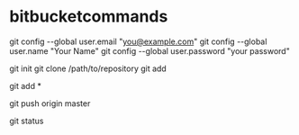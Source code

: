 # bitbucketcommands


git config --global user.email "you@example.com"
git config --global user.name "Your Name"
git config --global user.password "your password"



git init
git clone /path/to/repository
git add <filename>

git add *

git push origin master

git status
